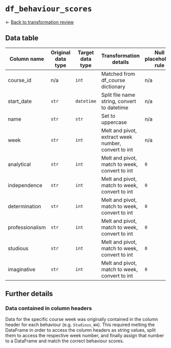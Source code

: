 # `df_behaviour_scores`
&larr; [Back to transformation review](../data_transformation_review.md)

## Data table	
| Column name				| Original data type	| Target data type	| Transformation details									 | Null placeholder rule |
|---------------------------|-----------------------|-------------------|------------------------------------------------------------|-----------------------|
| course_id					| n/a					| `int`				| Matched from df_course dictionary                          | n/a					 |
| start_date				| `str`					| `datetime`		| Split file name string, convert to datetime                | n/a					 |
| name						| `str`					| `str`				| Set to uppercase                                           | n/a					 |
| week						| `str`					| `int`				| Melt and pivot, extract week number, convert to int		 | n/a				     |
| analytical				| `str`					| `int`				| Melt and pivot, match to week, convert to int				 | `0`					 |
| independence				| `str`					| `int`				| Melt and pivot, match to week, convert to int				 | `0`	                 |
| determination				| `str`					| `int`				| Melt and pivot, match to week, convert to int		 		 | `0`					 |
| professionalism			| `str`					| `int`				| Melt and pivot, match to week, convert to int	         	 | `0`					 |
| studious					| `str`					| `int`				| Melt and pivot, match to week, convert to int	             | `0`					 |
| imaginative				| `str`					| `int`				| Melt and pivot, match to week, convert to int	             | `0`	   				 |

## Further details
### Data contained in column headers
Data for the specific course week was originally contained in the column header for each behaviour (e.g. `Studious_W4`). This required melting the DataFrame in order to access the column headers as string values, split them to access the respective week number, and finally assign that number to a DataFrame and match the correct behaviour scores.